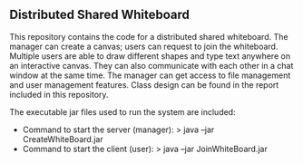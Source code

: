 ## Distributed Shared Whiteboard

This repository contains the code for a distributed shared whiteboard. The manager can create a canvas; users can request to join the whiteboard. Multiple users are able to draw different shapes and type text anywhere on an interactive canvas. They can also communicate with each other in a chat window at the same time. The manager can get access to file management and user management features.
Class design can be found in the report included in this repository.

The executable jar files used to run the system are included:
* Command to start the server (manager): > java –jar CreateWhiteBoard.jar <ip> <port> <username>
* Command to start the client (user): > java –jar JoinWhiteBoard.jar <ip> <port> <username>
